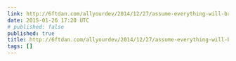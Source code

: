 ```yaml
---
link: http://6ftdan.com/allyourdev/2014/12/27/assume-everything-will-break-development/%23HJIX
date: 2015-01-26 17:20 UTC
# published: false
published: true
title: http://6ftdan.com/allyourdev/2014/12/27/assume-everything-will-break-development/%23HJIX
tags: []
---
```



